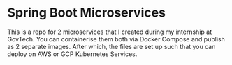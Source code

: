 # Spring Boot Microservices
This is a repo for 2 microservices that I created during my internship at GovTech. You can containerise them both via Docker Compose and publish as 2 separate images. 
After which, the files are set up such that you can deploy on AWS or GCP Kubernetes Services.
